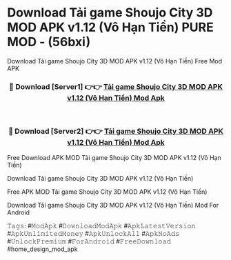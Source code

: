 # Download Tải game Shoujo City 3D MOD APK v1.12 (Vô Hạn Tiền) PURE MOD - (56bxi)
Download Tải game Shoujo City 3D MOD APK v1.12 (Vô Hạn Tiền) Free Mod APK

<div align="center">
<h3>🔴 Download [Server1] 👉👉 <a href="https://apk-comot.site?title=Tải_game_Shoujo_City_3D_MOD_APK_v1.12_(Vô_Hạn_Tiền)">Tải game Shoujo City 3D MOD APK v1.12 (Vô Hạn Tiền) Mod Apk</a></h3><br>

<h3>🔴 Download [Server2] 👉👉 <a href="https://apk-comot.site?title=Tải_game_Shoujo_City_3D_MOD_APK_v1.12_(Vô_Hạn_Tiền)">Tải game Shoujo City 3D MOD APK v1.12 (Vô Hạn Tiền) Mod Apk</a></h3>
</div>


Free Download APK MOD Tải game Shoujo City 3D MOD APK v1.12 (Vô Hạn Tiền)

Download Tải game Shoujo City 3D MOD APK v1.12 (Vô Hạn Tiền) 

Free APK MOD Tải game Shoujo City 3D MOD APK v1.12 (Vô Hạn Tiền) 

Download Tải game Shoujo City 3D MOD APK v1.12 (Vô Hạn Tiền) Mod For Android

𝚃𝚊𝚐𝚜: #𝙼𝚘𝚍𝙰𝚙𝚔 #𝙳𝚘𝚠𝚗𝚕𝚘𝚊𝚍𝙼𝚘𝚍𝙰𝚙𝚔 #𝙰𝚙𝚔𝙻𝚊𝚝𝚎𝚜𝚝𝚅𝚎𝚛𝚜𝚒𝚘𝚗 #𝙰𝚙𝚔𝚄𝚗𝚕𝚒𝚖𝚒𝚝𝚎𝚍𝙼𝚘𝚗𝚎𝚢 #𝙰𝚙𝚔𝚄𝚗𝚕𝚘𝚌𝚔𝙰𝚕𝚕 #𝙰𝚙𝚔𝙽𝚘𝙰𝚍𝚜 #𝚄𝚗𝚕𝚘𝚌𝚔𝙿𝚛𝚎𝚖𝚒𝚞𝚖 #𝙵𝚘𝚛𝙰𝚗𝚍𝚛𝚘𝚒𝚍 #𝙵𝚛𝚎𝚎𝙳𝚘𝚠𝚗𝚕𝚘𝚊𝚍 #home_design_mod_apk